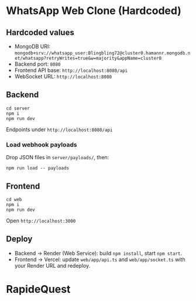 
# WhatsApp Web Clone (Hardcoded)

## Hardcoded values
- MongoDB URI: `mongodb+srv://whatsapp_user:Blingbling72@cluster0.hamannr.mongodb.net/whatsapp?retryWrites=true&w=majority&appName=cluster0`
- Backend port: `8080`
- Frontend API base: `http://localhost:8080/api`
- WebSocket URL: `http://localhost:8080`

## Backend
```
cd server
npm i
npm run dev
```
Endpoints under `http://localhost:8080/api`

### Load webhook payloads
Drop JSON files in `server/payloads/`, then:
```
npm run load -- payloads
```

## Frontend
```
cd web
npm i
npm run dev
```
Open `http://localhost:3000`

## Deploy
- Backend → Render (Web Service): build `npm install`, start `npm start`.
- Frontend → Vercel: update `web/app/api.ts` and `web/app/socket.ts` with your Render URL and redeploy.
# RapideQuest
